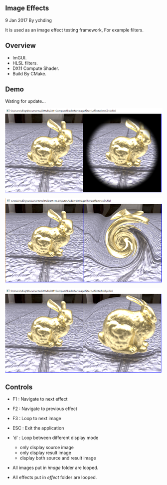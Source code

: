 ## Image Effects

9 Jan 2017 By ychding

It is used as an image effect testing framework, For example filters.

## Overview
- ImGUI.
- HLSL filters.
- DX11 Compute Shader.
- Build By CMake.

## Demo

Wating for update...

![Lens Circle effect](./demo/lensCircle.png)

![swirl effect](./demo/swirl.png)

![fish eye effect](./demo/fishEye.png)


## Controls

- F1  : Navigate to next effect
- F2  : Navigate to previous effect
- F3  : Loop to next image
- ESC : Exit the application
- 'd' : Loop between different display mode
  - only display source image
  - only display result image
  - display both source and result image

- All images put in *image* folder are looped.
- All effects put in *effect* folder are looped.
 

